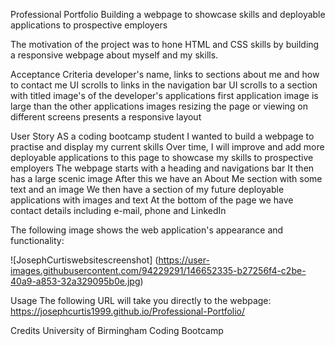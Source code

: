 Professional Portfolio
Building a webpage to showcase skills and deployable applications to prospective employers

The motivation of the project was to hone HTML and CSS skills by building a responsive webpage about myself and my skills.


Acceptance Criteria
developer's name, links to sections about me and how to contact me
UI scrolls to links in the navigation bar
UI scrolls to a section with titled image's of the developer's applications
first application image is large than the other applications images
resizing the page or viewing on different screens presents a responsive layout

User Story
AS a coding bootcamp student
I wanted to build a webpage to practise and display my current skills
Over time, I will improve and add more deployable applications to this page to showcase my skills to prospective employers
The webpage starts with a heading and navigations bar
It then has a large scenic image
After this we have an About Me section with some text and an image
We then have a section of my future deployable applications with images and text
At the bottom of the page we have contact details including e-mail, phone and LinkedIn

The following image shows the web application's appearance and functionality:

![JosephCurtiswebsitescreenshot] (https://user-images.githubusercontent.com/94229291/146652335-b27256f4-c2be-40a9-a853-32a329095b0e.jpg)


Usage
The following URL will take you directly to the webpage: https://josephcurtis1999.github.io/Professional-Portfolio/

Credits
University of Birmingham Coding Bootcamp
